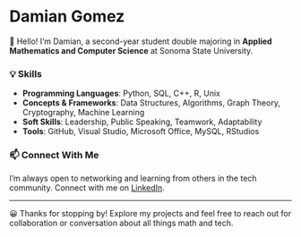 # Damian Gomez

👋 Hello! I’m Damian, a second-year student double majoring in **Applied Mathematics and Computer Science** at Sonoma State University.

### 💡 Skills
- **Programming Languages**: Python, SQL, C++, R, Unix
- **Concepts & Frameworks**: Data Structures, Algorithms, Graph Theory, Cryptography, Machine Learning
- **Soft Skills**: Leadership, Public Speaking, Teamwork, Adaptability
- **Tools**: GitHub, Visual Studio, Microsoft Office, MySQL, RStudios


### 📫 Connect With Me
I’m always open to networking and learning from others in the tech community. Connect with me on [LinkedIn](https://www.linkedin.com/in/damian-gomez-28254a336/).

---

😀 Thanks for stopping by! Explore my projects and feel free to reach out for collaboration or conversation about all things math and tech.
